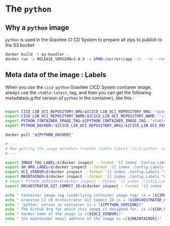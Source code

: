 # The `python`


## Why a `python` image

`python` is used in the Gravitee CI CD System to prepare all zips to publish to the S3 bucket


```bash
docker build -t py-bundler .
docker run -e RELEASE_VERSION=3.4.3 -v $PWD:/usr/src/app -it --rm --name my-running-py-bundler py-bundler
```

## Meta data of the image : Labels

When you use the `cicd-python` Gravitee CICD Sysem contianer image, always use the `stable-latest`, tag, and then you can get the following metadata(e.g.the version of `python` in the container), like this :

```bash

export CICD_LIB_OCI_REPOSITORY_ORG=${CICD_LIB_OCI_REPOSITORY_ORG:-"quay.io/gravitee-lab"}
export CICD_LIB_OCI_REPOSITORY_NAME=${CICD_LIB_OCI_REPOSITORY_NAME:-"cicd-python"}
export PYTHON_CONTAINER_IMAGE_TAG=${PYTHON_CONTAINER_IMAGE_TAG:-"stable-latest"}
export PYTHON_DOCKER="${CICD_LIB_OCI_REPOSITORY_ORG}/${CICD_LIB_OCI_REPOSITORY_NAME}:${PYTHON_CONTAINER_IMAGE_TAG}"

docker pull "${PYTHON_DOCKER}"

# ---
# Now getting the image metadata fromthe stable latest 'cicd-python' container image :
# ---

export IMAGE_TAG_LABEL=$(docker inspect --format '{{ index .Config.Labels "oci.image.tag"}}' "${PYTHON_DOCKER}")
export GH_ORG_LABEL=$(docker inspect --format '{{ index .Config.Labels "cicd.github.org"}}' "${PYTHON_DOCKER}")
export OCI_VENDOR=$(docker inspect --format '{{ index .Config.Labels "vendor"}}' "${PYTHON_DOCKER}")
export MAINTAINER=$(docker inspect --format '{{ index .Config.Labels "maintainer"}}' "${PYTHON_DOCKER}")
# export PYTHON_VERSION=$(docker inspect --format '{{ index .Config.Labels "cicd.python.version"}}' "${PYTHON_DOCKER}")
export ORCHESTRATOR_GIT_COMMIT_ID=$(docker inspect --format '{{ index .Config.Labels "cicd.orchestrator.git.commit.id"}}' "${PYTHON_DOCKER}")

echo " Container image tag (underlying container image tag) is = [${IMAGE_TAG_LABEL}]"
echo " Gravitee CI CD Orchestrator Git Commit ID is = [${ORCHESTRATOR_GIT_COMMIT_ID}]"
echo " 'python' verson in container is = [${PYTHON_VERSION}]"
echo " The Github Org for which this image is designed for, is =[${GH_ORG_LABEL}]"
echo " Vendor name of the image is =[${OCI_VENDOR}]"
echo " the maintainer email address of the image is =[${MAINTAINER}]"

```
